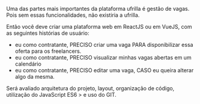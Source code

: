 Uma das partes mais importantes da plataforma ufrilla é gestão de vagas. Pois sem essas funcionalidades, não existiria a ufrilla.


Então você deve criar uma plataforma web em ReactJS ou em VueJS, com as seguintes histórias de usuário:


*  eu como contratante, PRECISO criar uma vaga  PARA disponibilizar essa oferta para os freelancers.
* eu como contratante, PRECISO visualizar minhas vagas abertas em um calendário
* eu como contratante, PRECISO editar uma vaga, CASO eu queira alterar algo da mesma.


Será avaliado arquitetura do projeto, layout, organização de código, utilização do JavaScript ES6 > e uso do GIT. 

